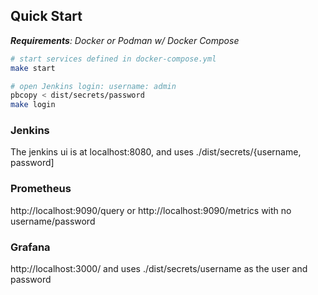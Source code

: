 ## Quick Start

_**Requirements**: Docker or Podman w/ Docker Compose_

```bash
# start services defined in docker-compose.yml
make start

# open Jenkins login: username: admin
pbcopy < dist/secrets/password
make login
```

### Jenkins

The jenkins ui is at localhost:8080, and uses ./dist/secrets/{username, password]

### Prometheus

http://localhost:9090/query or http://localhost:9090/metrics with no username/password

### Grafana

http://localhost:3000/ and uses ./dist/secrets/username as the user and password
